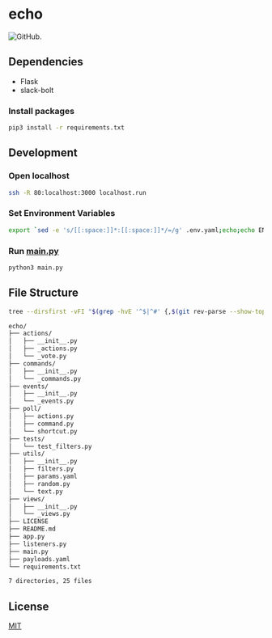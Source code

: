 # echo

![GitHub.](https://img.shields.io/github/license/skkuinit/echo?logo=github)

## Dependencies

- Flask
- slack-bolt

### Install packages

```bash
pip3 install -r requirements.txt
```

## Development

### Open localhost

```bash
ssh -R 80:localhost:3000 localhost.run
```

### Set Environment Variables

```bash
export `sed -e 's/[[:space:]]*:[[:space:]]*/=/g' .env.yaml;echo;echo ENV=dev`
```

### Run [main.py](main.py)

```bash
python3 main.py
```

## File Structure

```bash
tree --dirsfirst -vFI "$(grep -hvE '^$|^#' {,$(git rev-parse --show-toplevel)/}.gitignore|sed 's:/$::'|tr \\n '\|')"
```

```bash
echo/
├── actions/
│   ├── __init__.py
│   ├── _actions.py
│   └── _vote.py
├── commands/
│   ├── __init__.py
│   └── _commands.py
├── events/
│   ├── __init__.py
│   └── _events.py
├── poll/
│   ├── actions.py
│   ├── command.py
│   └── shortcut.py
├── tests/
│   └── test_filters.py
├── utils/
│   ├── __init__.py
│   ├── filters.py
│   ├── params.yaml
│   ├── random.py
│   └── text.py
├── views/
│   ├── __init__.py
│   └── _views.py
├── LICENSE
├── README.md
├── app.py
├── listeners.py
├── main.py
├── payloads.yaml
└── requirements.txt

7 directories, 25 files
```

## License

[MIT](LICENSE)

